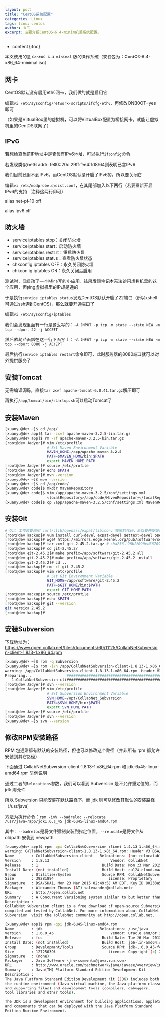 ```yaml
---
layout: post
title: "CentOS系统配置"
categories: Linux
tags: linux centos
author: 玄玉
excerpt: 主要介绍CentOS-6.4-minimal版系统配置。
---
```


* content
{:toc}


本文使用的是 `CentOS-6.4-minimal` 版的操作系统（安装包为：CentOS-6.4-x86_64-minimal.iso）

## 网卡

CentOS默认没有启用eth0网卡，我们做的就是启用它

编辑`vi /etc/sysconfig/network-scripts/ifcfg-eth0`，再修改ONBOOT=yes即可

（如果是VirtualBox里的虚拟机，可以将VirtualBox配置为桥接网卡，就能让虚拟机里的CentOS联网了）

## IPv6

若想检查当前IP地址中是否含有IPv6地址，可以执行`ifconfig`命令

若发现类似inet6 addr: fe80::20c:29ff:fee4:1d8/64则表明已含IPv6

我们目前还用不到IPv6，而CentOS默认是开启了IPv6的，所以要关闭它

编辑`vi /etc/modprobe.d/dist.conf`，在其尾部加入以下两行（若要重新开启IPv6的支持，注释这两行即可）

alias net-pf-10 off

alias ipv6 off

## 防火墙

* service iptables stop：关闭防火墙
* service iptables start：启动防火墙
* service iptables restart：重启防火墙
* service iptables status：查看防火墙状态
* chkconfig iptables OFF：永久关闭防火墙
* chkconfig iptables ON：永久关闭后启用

测试时，我启动了一个Mina写的小应用，结果发现笔记本无法访问虚拟机里的这个应用，但ping虚拟机里的IP却是通的

于是执行`service iptables status`发现CentOS默认开启了22端口（所以xshell可通过ssh连到CentOS），那么就要开通端口了

编辑`vi /etc/sysconfig/iptables`

我们会发现里面有一行是这么写的：`-A INPUT -p tcp -m state --state NEW -m tcp --dport 22 -j ACCEPT`

然后依葫芦画瓢在这一行下面写上：`-A INPUT -p tcp -m state --state NEW -m tcp --dport 8080 -j ACCEPT`

最后执行`service iptables restart`命令即可，此时服务器的8080端口就可以对外提供服务了

## 安装Tomcat

无需编译源码，直接`tar zxvf apache-tomcat-6.0.41.tar.gz`解压即可

再执行`/app/tomcat/bin/startup.sh`可以启动Tomcat了

## 安装Maven

```sh
[xuanyu@dev ~]$ cd /app/
[xuanyu@dev app]$ tar -zxvf apache-maven-3.2.5-bin.tar.gz
[xuanyu@dev app]$ rm -rf apache-maven-3.2.5-bin.tar.gz
[root@dev Jadyer]# vim /etc/profile
                   # Set Maven Environment Variable
                   MAVEN_HOME=/app/apache-maven-3.2.5
                   PATH=$MAVEN_HOME/bin:$PATH
                   export MAVEN_HOME PATH
[root@dev Jadyer]# source /etc/profile
[root@dev Jadyer]# echo $PATH
[root@dev Jadyer]# mvn -version
[xuanyu@dev ~]$ mvn -version
[xuanyu@dev ~]$ cd /app/code/
[xuanyu@dev code]$ mkdir MavenRepository
[xuanyu@dev code]$ vim /app/apache-maven-3.2.5/conf/settings.xml
                   <localRepository>/app/code/MavenRepository</localRepository>
[xuanyu@dev code]$ cp /app/apache-maven-3.2.5/conf/settings.xml MavenRepository/
```

## 安装Git

```sh
# Git 工作时要调用 curl/zlib/openssl/expat/libiconv 等库的代码，所以要先安装这些依赖
[root@dev backup]# yum install curl-devel expat-devel gettext-devel openssl-devel zlib-devel gcc perl-ExtUtils-CBuilder perl-ExtUtils-MakeMaker
[root@dev backup]# wget https://mirrors.edge.kernel.org/pub/software/scm/git/git-2.45.2.tar.gz
[root@dev backup]# tar zxvf git-2.45.2.tar.gz # sha256：98b26090ed667099a3691b93698d1e213e1ded73d36a2fde7e9125fce28ba234
[root@dev backup]# cd git-2.45.2/
[root@dev git-2.45.2]# make prefix=/app/software/git-2.45.2 all
[root@dev git-2.45.2]# make prefix=/app/software/git-2.45.2 install
[root@dev git-2.45.2]# cd ..
[root@dev backup]# rm -rf git-2.45.2
[root@dev backup]# vim /etc/profile
                   # Set Git Environment Variable
                   GIT_HOME=/app/software/git-2.45.2
                   PATH=$GIT_HOME/bin:$PATH
                   export GIT_HOME PATH
[root@dev backup]# source /etc/profile
[root@dev backup]# echo $PATH
[root@dev backup]# git --version
git version 2.45.2
[root@dev backup]#
```

## 安装Subversion

下载地址为：https://www.open.collab.net/files/documents/60/11125/CollabNetSubversion-client-1.8.13-1.x86_64.rpm

```sh
[xuanyu@dev ~]$ rpm -q Subversion
[xuanyu@dev ~]$ rpm -ivh /app/CollabNetSubversion-client-1.8.13-1.x86_64.rpm
warning: /app/CollabNetSubversion-client-1.8.13-1.x86_64.rpm: Header V3 DSA/SHA1 Signature...
Preparing...                ########################################### [100%]
   1:CollabNetSubversion-cli########################################### [100%]
[root@dev Jadyer]# svn --version
[root@dev Jadyer]# vim /etc/profile
                   # Set Subversion Environment Variable
                   SVN_HOME=/opt/CollabNet_Subversion
                   PATH=$SVN_HOME/bin:$PATH
                   export SVN_HOME PATH
[root@dev Jadyer]# source /etc/profile
[root@dev Jadyer]# svn --version
[xuanyu@dev ~]$ svn --version
```

## 修改RPM安装路径

RPM 包通常都有默认的安装路径，但也可以修改这个路径（并非所有 rpm 都允许安装到其它路径）

下面通过 CollabNetSubversion-client-1.8.13-1.x86_64.rpm 和 jdk-6u45-linux-amd64.rpm 举例说明

通过二者的`Relocations`参数，我们可以看到 Subversion 是不允许重定位的，而 jdk 则允许

所以 Subversion 只能安装在默认路径下，而 jdk 则可以修改其默认的安装路径（/usr/java）

方法为执行命令：`rpm -ivh --badreloc --relocate /usr/java=/app/jdk1.6.0_45 jdk-6u45-linux-amd64.rpm`

其中：`--badreloc`是将文件强制安装到指定位置，`--relocate`是将文件从 oldpath 安装到 newpath

```sh
[xuanyu@dev app]$ rpm -qpi CollabNetSubversion-client-1.8.13-1.x86_64.rpm
warning: CollabNetSubversion-client-1.8.13-1.x86_64.rpm: Header V3 DSA/SHA1 Signature...
Name        : CollabNetSubversion-client   Relocations: (not relocatable)
Version     : 1.8.13                            Vendor: CollabNet
Release     : 1                             Build Date: Mon 23 Mar 2015 02:49:36 AM EDT
Install Date: (not installed)               Build Host: cu128.cloud.maa.collab.net
Group       : Utilities/System              Source RPM: CollabNetSubversion-client-1.8.13-1.src.rpm
Size        : 39281894                         License: Proprietary
Signature   : DSA/SHA1, Mon 23 Mar 2015 02:49:51 AM EDT, Key ID 80233a5a35bcca43
Packager    : Alexander Thomas (AT) <alexander@collab.net>
URL         : http://open.collab.net
Summary     : A Concurrent Versioning system similar to but better than CVS.
Description :
CollabNet Subversion client is a free download of open-source Subversion,
compiled and tested by CollabNet. For more information about CollabNet
Subversion, visit the CollabNet community at http://open.collab.net.
```

```sh
[xuanyu@dev app]$ rpm -qpi jdk-6u45-linux-amd64.rpm
Name        : jdk                          Relocations: /usr/java
Version     : 1.6.0_45                          Vendor: Oracle and/or its affiliates.
Release     : fcs                           Build Date: Tue 26 Mar 2013 07:54:12 PM EDT
Install Date: (not installed)               Build Host: jb6-lin-amd64.sfbay.sun.com
Group       : Development/Tools             Source RPM: jdk-1.6.0_45-fcs.src.rpm
Size        : 127250396                        License: Copyright (c) 2011, Oracle...
Signature   : (none)
Packager    : Java Software <jre-comments@java.sun.com>
URL         : http://www.oracle.com/technetwork/java/javase/overview/index.html
Summary     : Java(TM) Platform Standard Edition Development Kit
Description :
The Java Platform Standard Edition Development Kit (JDK) includes both
the runtime environment (Java virtual machine, the Java platform classes
and supporting files) and development tools (compilers, debuggers,
tool libraries and other tools).

The JDK is a development environment for building applications, applets
and components that can be deployed with the Java Platform Standard
Edition Runtime Environment.
```